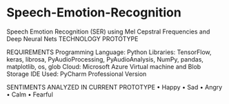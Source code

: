 # Speech-Emotion-Recognition


Speech Emotion Recognition (SER) using Mel Cepstral Frequencies and Deep Neural Nets
TECHNOLOGY PROTOTYPE


REQUIREMENTS
Programming Language: Python
Libraries: TensorFlow, keras, librosa, PyAudioProcessing, PyAudioAnalysis, NumPy, pandas, matplotlib, os, glob
Cloud: Microsoft Azure Virtual machine and Blob Storage
IDE Used: PyCharm Professional Version

SENTIMENTS ANALYZED IN CURRENT PROTOTYPE
•	Happy
•	Sad
•	Angry
•	Calm
•	Fearful
